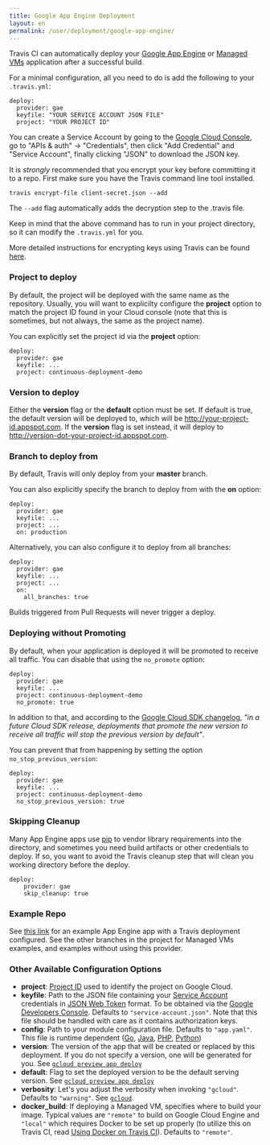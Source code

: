 ```yaml
---
title: Google App Engine Deployment
layout: en
permalink: /user/deployment/google-app-engine/
---
```


Travis CI can automatically deploy your [Google App Engine](https://cloud.google.com/appengine/docs) or [Managed VMs](https://cloud.google.com/appengine/docs/managed-vms/) application after a successful build.

For a minimal configuration, all you need to do is add the following to your `.travis.yml`:

    deploy:
      provider: gae
      keyfile: "YOUR SERVICE ACCOUNT JSON FILE"
      project: "YOUR PROJECT ID"

You can create a Service Account by going to the [Google Cloud Console](http://console.developers.google.com), go to "APIs & auth" -> "Credentials",
then click "Add Credential" and "Service Account", finally clicking "JSON" to download the JSON key.

It is *strongly* recommended that you encrypt your key before committing it to a repo. First make sure you have the Travis command line tool installed.

    travis encrypt-file client-secret.json --add

The `--add` flag automatically adds the decryption step to the .travis file.

Keep in mind that the above command has to run in your project directory, so it can modify the `.travis.yml` for you.

More detailed instructions for encrypting keys using Travis can be found [here](http://docs.travis-ci.com/user/encrypting-files/).


### Project to deploy

By default, the project will be deployed with the same name as the repository. Usually, you will want to explicilty configure the **project** option to match the project ID found in your Cloud console (note that this is sometimes, but not always, the same as the project name).

You can explicitly set the project id via the **project** option:

    deploy:
      provider: gae
      keyfile: ...
      project: continuous-deployment-demo

### Version to deploy

Either the **version** flag or the **default** option must be set. If default is true, the default version will be deployed to, which will be http://your-project-id.appspot.com. If the **version** flag is set instead, it will deploy to http://version-dot-your-project-id.appspot.com.


### Branch to deploy from

By default, Travis will only deploy from your **master** branch.

You can also explicitly specify the branch to deploy from with the **on** option:

    deploy:
      provider: gae
      keyfile: ...
      project: ...
      on: production

Alternatively, you can also configure it to deploy from all branches:

    deploy:
      provider: gae
      keyfile: ...
      project: ...
      on:
        all_branches: true

Builds triggered from Pull Requests will never trigger a deploy.

### Deploying without Promoting

By default, when your application is deployed it will be promoted to receive all traffic. You can disable that using the `no_promote` option:

    deploy:
      provider: gae
      keyfile: ...
      project: continuous-deployment-demo
      no_promote: true

In addition to that, and according to the [Google Cloud SDK changelog](https://cloud.google.com/sdk/release_notes#0981_20151007), _"in a future Cloud SDK release, deployments that promote the new version to receive all traffic will stop the previous version by default"_.

You can prevent that from happening by setting the option `no_stop_previous_version`:

    deploy:
      provider: gae
      keyfile: ...
      project: continuous-deployment-demo
      no_stop_previous_version: true

### Skipping Cleanup

Many App Engine apps use [pip](https://pip.pypa.io/en/latest/installing.html) to vendor library requirements into the directory, and sometimes you need build artifacts or other
credentials to deploy. If so, you want to avoid the Travis cleanup step that will clean you working directory before the deploy.

    deploy:
        provider: gae
        skip_cleanup: true

### Example Repo

See [this link](https://github.com/googlecloudplatform/continuous-deployment-demo/tree/appengine_travis_deploy) for an example
App Engine app with a Travis deployment configured. See the other branches in the project for Managed VMs examples, and examples
without using this provider.

### Other Available Configuration Options
* **project**: [Project ID](https://developers.google.com/console/help/new/#projectnumber) used to identify the project on Google Cloud.
* **keyfile**: Path to the JSON file containing your [Service Account](https://developers.google.com/console/help/new/#serviceaccounts) credentials in [JSON Web Token](https://tools.ietf.org/html/rfc7519) format. To be obtained via the [Google Developers Console](https://console.developers.google.com/project/_/apiui/credential). Defaults to `"service-account.json"`. Note that this file should be handled with care as it contains authorization keys.
* **config**: Path to your module configuration file. Defaults to `"app.yaml"`. This file is runtime dependent ([Go](https://cloud.google.com/appengine/docs/go/config/appconfig), [Java](https://cloud.google.com/appengine/docs/java/config/appconfig), [PHP](https://cloud.google.com/appengine/docs/php/config/appconfig), [Python](https://cloud.google.com/appengine/docs/python/config/appconfig))
* **version**: The version of the app that will be created or replaced by this deployment. If you do not specify a version, one will be generated for you. See [`gcloud preview app deploy`](https://cloud.google.com/sdk/gcloud/reference/app/deploy)
* **default**: Flag to set the deployed version to be the default serving version. See [`gcloud preview app deploy`](https://cloud.google.com/sdk/gcloud/reference/app/deploy)
* **verbosity**: Let's you adjust the verbosity when invoking `"gcloud"`. Defaults to `"warning"`. See [`gcloud`](https://cloud.google.com/sdk/gcloud/reference/).
* **docker_build**: If deploying a Managed VM, specifies where to build your image. Typical values are `"remote"` to build on Google Cloud Engine and `"local"` which requires Docker to be set up properly (to utilize this on Travis CI, read [Using Docker on Travis CI](http://blog.travis-ci.com/2015-08-19-using-docker-on-travis-ci/)). Defaults to `"remote"`.
